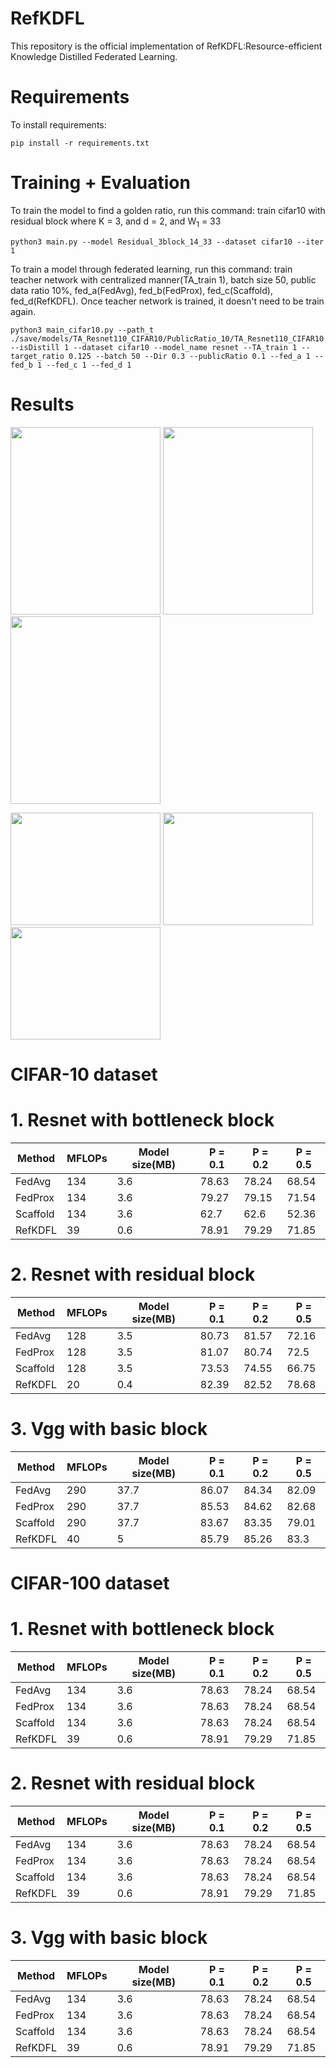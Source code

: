 # RefKDFL
This repository is the official implementation of RefKDFL:Resource-efficient Knowledge Distilled Federated Learning.

# Requirements
To install requirements:

```setup
pip install -r requirements.txt
```

# Training + Evaluation

To train the model to find a golden ratio, run this command: train cifar10 with residual block where K = 3, and d = 2, and W<sub>1</sub> = 33
```train model
python3 main.py --model Residual_3block_14_33 --dataset cifar10 --iter 1
```

To train a model through federated learning, run this command: train teacher network with centralized manner(TA_train 1), batch size 50, public data ratio 10%, fed_a(FedAvg), fed_b(FedProx), fed_c(Scaffold), fed_d(RefKDFL). Once teacher network is trained, it doesn't need to be train again.
```train FL
python3 main_cifar10.py --path_t ./save/models/TA_Resnet110_CIFAR10/PublicRatio_10/TA_Resnet110_CIFAR10.pth --isDistill 1 --dataset cifar10 --model_name resnet --TA_train 1 --target_ratio 0.125 --batch 50 --Dir 0.3 --publicRatio 0.1 --fed_a 1 --fed_b 1 --fed_c 1 --fed_d 1
```

# Results
<p float="left">
<img src="https://user-images.githubusercontent.com/91996704/236240591-65b5f062-796b-4261-878a-0e28ff89d714.PNG" width="240" height="300">
<img src="https://user-images.githubusercontent.com/91996704/236240614-d84af1d3-931f-4d9b-99fe-5219be0e4655.PNG" width="240" height="300">
<img src="https://user-images.githubusercontent.com/91996704/236240486-75d63bc3-941c-495a-b5c5-bbb7fa4e4941.PNG" width="240" height="300">
</p>

<p float="left">
<img src="https://user-images.githubusercontent.com/91996704/236241012-ff19a62b-44dd-4220-951c-2a489c22c3d8.PNG" width="240" height="180">
<img src="https://user-images.githubusercontent.com/91996704/236241056-e0cd8a20-0bfd-43b4-b3b0-8e6620cca393.PNG" width="240" height="180">
<img src="https://user-images.githubusercontent.com/91996704/236241092-d887c037-946f-4240-954b-282acf83241b.PNG" width="240" height="180">
</p>

# CIFAR-10 dataset
# 1. Resnet with bottleneck block
| Method   | MFLOPs  | Model size(MB) |P = 0.1 |P = 0.2 | P = 0.5| 
| ---------|-------- | -------------- |------- |------- |------- |
| FedAvg   |  134    |      3.6       |  78.63 |  78.24 |  68.54 |
| FedProx  |  134    |      3.6       |  79.27 |  79.15 |  71.54 |
| Scaffold |  134    |      3.6       |  62.7  |  62.6  |  52.36 |
| RefKDFL  |   39    |      0.6       |  78.91 |  79.29 |  71.85 |

# 2. Resnet with residual block
| Method   | MFLOPs  | Model size(MB) |P = 0.1 |P = 0.2 | P = 0.5| 
| ---------|-------- | -------------- |------- |------- |------- |
| FedAvg   |  128    |      3.5       |  80.73 |  81.57 |  72.16 |
| FedProx  |  128    |      3.5       |  81.07 |  80.74 |  72.5  |
| Scaffold |  128    |      3.5       |  73.53 |  74.55 |  66.75 |
| RefKDFL  |   20    |      0.4       |  82.39 |  82.52 |  78.68 |

# 3. Vgg with basic block
| Method   | MFLOPs  | Model size(MB) |P = 0.1 |P = 0.2 | P = 0.5| 
| ---------|-------- | -------------- |------- |------- |------- |
| FedAvg   |  290    |      37.7      |  86.07 |  84.34 |  82.09 |
| FedProx  |  290    |      37.7      |  85.53 |  84.62 |  82.68 |
| Scaffold |  290    |      37.7      |  83.67 |  83.35 |  79.01 |
| RefKDFL  |   40    |      5         |  85.79 |  85.26 |  83.3  |


# CIFAR-100 dataset
# 1. Resnet with bottleneck block
| Method   | MFLOPs  | Model size(MB) |P = 0.1 |P = 0.2 | P = 0.5| 
| ---------|-------- | -------------- |------- |------- |------- |
| FedAvg   |  134    |      3.6       |  78.63 |  78.24 |  68.54 |
| FedProx  |  134    |      3.6       |  78.63 |  78.24 |  68.54 |
| Scaffold |  134    |      3.6       |  78.63 |  78.24 |  68.54 |
| RefKDFL  |   39    |      0.6       |  78.91 |  79.29 |  71.85 |

# 2. Resnet with residual block
| Method   | MFLOPs  | Model size(MB) |P = 0.1 |P = 0.2 | P = 0.5| 
| ---------|-------- | -------------- |------- |------- |------- |
| FedAvg   |  134    |      3.6       |  78.63 |  78.24 |  68.54 |
| FedProx  |  134    |      3.6       |  78.63 |  78.24 |  68.54 |
| Scaffold |  134    |      3.6       |  78.63 |  78.24 |  68.54 |
| RefKDFL  |   39    |      0.6       |  78.91 |  79.29 |  71.85 |

# 3. Vgg with basic block
| Method   | MFLOPs  | Model size(MB) |P = 0.1 |P = 0.2 | P = 0.5| 
| ---------|-------- | -------------- |------- |------- |------- |
| FedAvg   |  134    |      3.6       |  78.63 |  78.24 |  68.54 |
| FedProx  |  134    |      3.6       |  78.63 |  78.24 |  68.54 |
| Scaffold |  134    |      3.6       |  78.63 |  78.24 |  68.54 |
| RefKDFL  |   39    |      0.6       |  78.91 |  79.29 |  71.85 |

